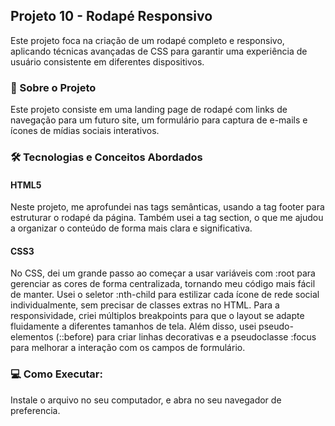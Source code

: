 ## Projeto 10 - Rodapé Responsivo

Este projeto foca na criação de um rodapé completo e responsivo, aplicando técnicas avançadas de CSS para garantir uma experiência de usuário consistente em diferentes dispositivos.

### 🚀 Sobre o Projeto

Este projeto consiste em uma landing page de rodapé com links de navegação para um futuro site, um formulário para captura de e-mails e ícones de mídias sociais interativos.

### 🛠️ Tecnologias e Conceitos Abordados

#### HTML5
Neste projeto, me aprofundei nas tags semânticas, usando a tag footer para estruturar o rodapé da página. Também usei a tag section, o que me ajudou a organizar o conteúdo de forma mais clara e significativa.

#### CSS3
No CSS, dei um grande passo ao começar a usar variáveis com :root para gerenciar as cores de forma centralizada, tornando meu código mais fácil de manter. Usei o seletor :nth-child para estilizar cada ícone de rede social individualmente, sem precisar de classes extras no HTML. Para a responsividade, criei múltiplos breakpoints para que o layout se adapte fluidamente a diferentes tamanhos de tela. Além disso, usei pseudo-elementos (::before) para criar linhas decorativas e a pseudoclasse :focus para melhorar a interação com os campos de formulário.

### 💻 Como Executar:

Instale o arquivo no seu computador, e abra no seu navegador de preferencia.
